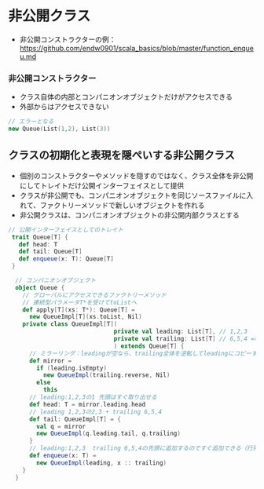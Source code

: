 # 非公開クラス
- 非公開コンストラクターの例：https://github.com/endw0901/scala_basics/blob/master/function_enqueu.md

### 非公開コンストラクター
- クラス自体の内部とコンパニオンオブジェクトだけがアクセスできる
- 外部からはアクセスできない
```scala
// エラーとなる
new Queue(List(1,2), List(3))
```

## クラスの初期化と表現を隠ぺいする非公開クラス
- 個別のコンストラクターやメソッドを隠すのではなく、クラス全体を非公開にしてトレイトだけ公開インターフェイスとして提供
- クラスが非公開でも、コンパニオンオブジェクトを同じソースファイルに入れて、ファクトリーメソッドで新しいオブジェクトを作れる
- 非公開クラスは、コンパニオンオブジェクトの非公開内部クラスとする

```scala
// 公開インターフェイスとしてのトレイト
 trait Queue[T] {
   def head: T
   def tail: Queue[T]
   def enqueue(x: T): Queue[T]
 }

  // コンパニオンオブジェクト
  object Queue {
    // グローバルにアクセスできるファクトリーメソッド
    // 連続型パラメータT*を受けてtoListへ
    def apply[T](xs: T*): Queue[T] =
      new QueueImpl[T](xs.toList, Nil)
    private class QueueImpl[T](
                              private val leading: List[T], // 1,2,3
                              private val trailing: List[T] // 6,5,4 => reverse 4,5,6
                              ) extends Queue[T] {
      // ミラーリング：leadingが空なら、trailing全体を逆転してleadingにコピーする
      def mirror =
        if (leading.isEmpty)
          new QueueImpl(trailing.reverse, Nil)
        else
          this
      // leading:1,2,3の1 先頭はすぐ取り出せる
      def head: T = mirror.leading.head
      // leading 1,2,3の2,3 + trailing 6,5,4
      def tail: QueueImpl[T] = {
        val q = mirror
        new QueueImpl(q.leading.tail, q.trailing)
      }
      // leading:1,2,3  trailing 6,5,4の先頭に追加するのですぐ追加できる（行列の末尾に)
      def enqueue(x: T) =
        new QueueImpl(leading, x :: trailing)
    }
  }
```
